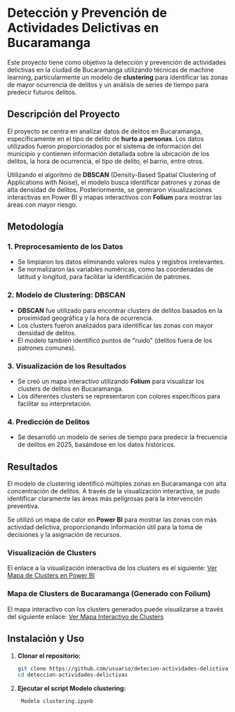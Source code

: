 # Detección y Prevención de Actividades Delictivas en Bucaramanga

Este proyecto tiene como objetivo la detección y prevención de actividades delictivas en la ciudad de Bucaramanga utilizando técnicas de machine learning, particularmente un modelo de **clustering** para identificar las zonas de mayor ocurrencia de delitos y un análisis de series de tiempo para predecir futuros delitos.

## Descripción del Proyecto

El proyecto se centra en analizar datos de delitos en Bucaramanga, específicamente en el tipo de delito de **hurto a personas**. Los datos utilizados fueron proporcionados por el sistema de información del municipio y contienen información detallada sobre la ubicación de los delitos, la hora de ocurrencia, el tipo de delito, el barrio, entre otros.

Utilizando el algoritmo de **DBSCAN** (Density-Based Spatial Clustering of Applications with Noise), el modelo busca identificar patrones y zonas de alta densidad de delitos. Posteriormente, se generaron visualizaciones interactivas en Power BI y mapas interactivos con **Folium** para mostrar las áreas con mayor riesgo.

## Metodología

### 1. **Preprocesamiento de los Datos**
   - Se limpiaron los datos eliminando valores nulos y registros irrelevantes.
   - Se normalizaron las variables numéricas, como las coordenadas de latitud y longitud, para facilitar la identificación de patrones.

### 2. **Modelo de Clustering: DBSCAN**
   - **DBSCAN** fue utilizado para encontrar clusters de delitos basados en la proximidad geográfica y la hora de ocurrencia.
   - Los clusters fueron analizados para identificar las zonas con mayor densidad de delitos.
   - El modelo también identificó puntos de "ruido" (delitos fuera de los patrones comunes).

### 3. **Visualización de los Resultados**
   - Se creó un mapa interactivo utilizando **Folium** para visualizar los clusters de delitos en Bucaramanga.
   - Los diferentes clusters se representaron con colores específicos para facilitar su interpretación.

### 4. **Predicción de Delitos**
   - Se desarrolló un modelo de series de tiempo para predecir la frecuencia de delitos en 2025, basándose en los datos históricos.

## Resultados

El modelo de clustering identificó múltiples zonas en Bucaramanga con alta concentración de delitos. A través de la visualización interactiva, se pudo identificar claramente las áreas más peligrosas para la intervención preventiva.

Se utilizó un mapa de calor en **Power BI** para mostrar las zonas con más actividad delictiva, proporcionando información útil para la toma de decisiones y la asignación de recursos.

### Visualización de Clusters
El enlace a la visualización interactiva de los clusters es el siguiente:
[Ver Mapa de Clusters en Power BI](https://app.powerbi.com/view?r=eyJrIjoiNGI4ZTI0NjktNGRlZC00N2FkLTg3M2UtZDEyNWYzNDEwNWU3IiwidCI6Ijg3NDg5NWUwLWQwYjYtNDkzZC05N2YxLWE1MzMxODc0M2I3ZSIsImMiOjR9)

### Mapa de Clusters de Bucaramanga (Generado con Folium)
El mapa interactivo con los clusters generados puede visualizarse a través del siguiente enlace:
[Ver Mapa Interactivo de Clusters](ruta/del/archivo/prueba_clust.html)

## Instalación y Uso

1. **Clonar el repositorio:**
   ```bash
   git clone https://github.com/usuario/detecion-actividades-delictivas.git
   cd deteccion-actividades-delictivas
    ```   

2. **Ejecutar el script Modelo clustering:**
   ```bash
    Modelo clustering.ipynb
    ```
